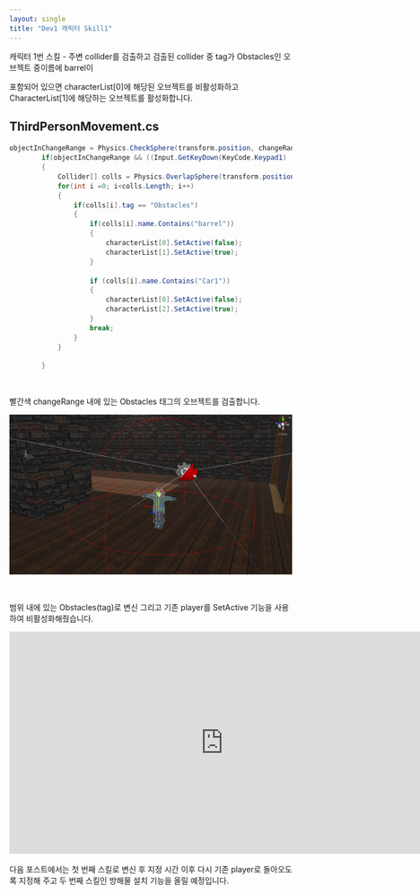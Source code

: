 ```yaml
---
layout: single
title: "Dev1 캐릭터 Skill1"
---
```




캐릭터 1번 스킬 - 주변 collider를 검출하고 검출된 collider 중 tag가 Obstacles인 오브젝트 중이름에 barrel이 

포함되어 있으면 characterList[0]에 해당된 오브젝트를 비활성화하고 CharacterList[1]에 해당하는 오브젝트를 활성화합니다.

## ThirdPersonMovement.cs

```c#
objectInChangeRange = Physics.CheckSphere(transform.position, changeRange, Obstacles);
        if(objectInChangeRange && ((Input.GetKeyDown(KeyCode.Keypad1) || (Input.GetKeyDown(KeyCode.Alpha1)))))
        {
            Collider[] colls = Physics.OverlapSphere(transform.position, changeRange);  
            for(int i =0; i<colls.Length; i++)
            {
                if(colls[i].tag == "Obstacles")
                {
                    if(colls[i].name.Contains("barrel"))
                    {
                        characterList[0].SetActive(false);
                        characterList[1].SetActive(true);
                    }

                    if (colls[i].name.Contains("Car1"))
                    {
                        characterList[0].SetActive(false);
                        characterList[2].SetActive(true);
                    }
                    break;
                }
            }
            
        }  
```

<br/>



빨간색 changeRange 내에 있는 Obstacles 태그의 오브젝트를 검출합니다.

![이미지](\img\catchObject.JPG)

<br/>



범위 내에 있는 Obstacles(tag)로 변신 그리고 기존 player를 SetActive 기능을 사용하여 비활성화해줬습니다.

<iframe width="761" height="396" src="https://www.youtube.com/embed/p8uwodAuHwY" title="YouTube video player" frameborder="0" allow="accelerometer; autoplay; clipboard-write; encrypted-media; gyroscope; picture-in-picture" allowfullscreen></iframe>

<br/>



다음 포스트에서는 첫 번째 스킬로 변신 후 지정 시간 이후 다시 기존 player로 돌아오도록 지정해 주고 두 번째 스킬인 방해물 설치 기능을 올릴 예정입니다.
